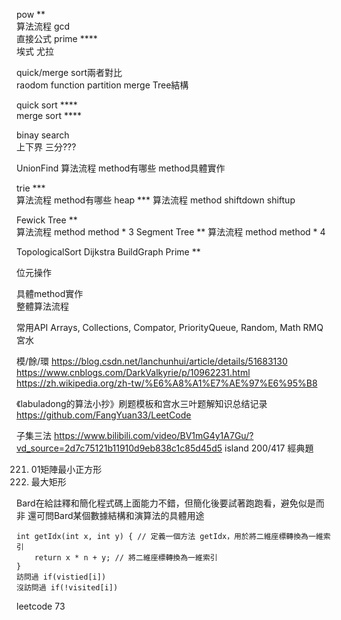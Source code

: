pow **  
  算法流程
gcd  
  直接公式
prime ****  
  埃式
  尤拉

quick/merge sort兩者對比  
raodom function
partition
merge
Tree結構

quick sort ****  
merge sort ****  

binay search  
  上下界
  三分???

UnionFind
  算法流程
  method有哪些
  method具體實作

trie ***  
  算法流程
  method有哪些
heap *** 
  算法流程
  method
  shiftdown
  shiftup

Fewick Tree **  
  算法流程
  method
  method * 3
Segment Tree ** 
  算法流程
  method
  method * 4

TopologicalSort
Dijkstra
BuildGraph
Prime **  

位元操作

具體method實作  
整體算法流程  

常用API
Arrays, Collections, Compator, PriorityQueue, Random, Math
RMQ宮水

模/餘/環
https://blog.csdn.net/lanchunhui/article/details/51683130
https://www.cnblogs.com/DarkValkyrie/p/10962231.html
https://zh.wikipedia.org/zh-tw/%E6%A8%A1%E7%AE%97%E6%95%B8

《labuladong的算法小抄》刷题模板和宫水三叶题解知识总结记录
https://github.com/FangYuan33/LeetCode


子集三法
https://www.bilibili.com/video/BV1mG4y1A7Gu/?vd_source=2d7c75121b11910d9eb838c1c85d45d5
island 200/417
經典題

221. 01矩陣最小正方形
85. 最大矩形

Bard在給註釋和簡化程式碼上面能力不錯，但簡化後要試著跑跑看，避免似是而非
還可問Bard某個數據結構和演算法的具體用途


    int getIdx(int x, int y) { // 定義一個方法 getIdx，用於將二維座標轉換為一維索引
        return x * n + y; // 將二維座標轉換為一維索引
    }
    訪問過 if(vistied[i])
    沒訪問過 if(!visited[i])
leetcode 73